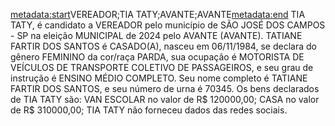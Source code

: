 <metadata:start>VEREADOR;TIA TATY;AVANTE;AVANTE<metadata:end>
TIA TATY, é candidato a VEREADOR pelo município de SÃO JOSÉ DOS CAMPOS - SP na eleição MUNICIPAL de 2024 pelo AVANTE (AVANTE). TATIANE FARTIR DOS SANTOS é CASADO(A), nasceu em 06/11/1984, se declara do gênero FEMININO da cor/raça PARDA, sua ocupação é MOTORISTA DE VEÍCULOS DE TRANSPORTE COLETIVO DE PASSAGEIROS, e seu grau de instrução é ENSINO MÉDIO COMPLETO. Seu nome completo é TATIANE FARTIR DOS SANTOS, e seu número de urna é 70345.
Os bens declarados de TIA TATY são: VAN ESCOLAR no valor de R$ 120000,00; CASA no valor de R$ 310000,00; 
TIA TATY não forneceu dados das redes sociais.